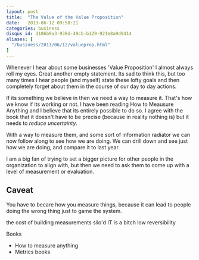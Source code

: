 ```yaml
---
layout: post
title:  "The Value of the Value Proposition"
date:   2013-06-12 09:58:21
categories: business
disqus_id: d106b9a3-938d-49cb-b129-921e8a9d9414
aliases: [
  "/business/2013/06/12/valueprop.html"
]
---
```


Whenever I hear about some businesses 'Value Proposition' I almost always
roll my eyes. Great another empty statement. Its sad to think this, but
too many times I hear people (and myself) state these lofty goals and then
completely forget about them in the course of our day to day actions.

If its something we believe in then we need a way to measure it. That's how
we know if its working or not. I have been reading How to Meausure Anything
and I believe that its entirely possible to do so. I agree with the book
that it doesn't have to be precise (because in reality nothing is) but it
needs to _reduce uncertainty_.

With a way to measure them, and some sort of information radiator we can now
follow along to see how we are doing. We can drill down and see just how we
are doing, and compare it to last year.

I am a big fan of trying to set a bigger picture for other people in the
organization to align with, but then we need to ask them to come up with a
level of measurement or evaluation.

## Caveat
You have to becare how you measure things, because it can lead to people doing
the wrong thing just to game the system.

the cost of building measurements
silo'd IT is a bitch
low reversibility

Books

- How to measure anything
- Metrics books
